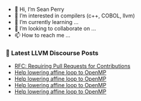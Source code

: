 - 👋 Hi, I’m Sean Perry
- 👀 I’m interested in compilers (c++, COBOL, llvm)
- 🌱 I’m currently learning ...
- 💞️ I’m looking to collaborate on ...
- 📫 How to reach me ...

<!---
s66perry/s66perry is a ✨ special ✨ repository because its `README.md` (this file) appears on your GitHub profile.
You can click the Preview link to take a look at your changes.
--->
### 📕 Latest LLVM Discourse Posts

<!-- DISCOURSE-LLVM:START -->
- [RFC: Requiring Pull Requests for Contributions](https://discourse.llvm.org/t/rfc-requiring-pull-requests-for-contributions/78609?page=2#post_30)
- [Help lowering affine loop to OpenMP](https://discourse.llvm.org/t/help-lowering-affine-loop-to-openmp/72441#post_10)
- [Help lowering affine loop to OpenMP](https://discourse.llvm.org/t/help-lowering-affine-loop-to-openmp/72441#post_9)
- [Help lowering affine loop to OpenMP](https://discourse.llvm.org/t/help-lowering-affine-loop-to-openmp/72441#post_8)
- [Help lowering affine loop to OpenMP](https://discourse.llvm.org/t/help-lowering-affine-loop-to-openmp/72441#post_7)
<!-- DISCOURSE-LLVM:END -->
